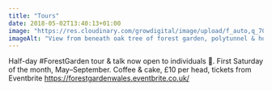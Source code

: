 ```yaml
---
title: "Tours"
date: 2018-05-02T13:40:13+01:00
image: "https://res.cloudinary.com/growdigital/image/upload/f_auto,q_70,w_736/v1544127381/polytunnel-26965349677.jpg"
imageAlt: "View from beneath oak tree of forest garden, polytunnel & house, over valley to the hills beyond"
---
```


Half-day #ForestGarden tour & talk now open to individuals 🙂.
First Saturday of the month, May–September. Coffee & cake, £10 per head, tickets from Eventbrite https://forestgardenwales.eventbrite.co.uk/
